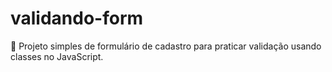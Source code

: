 # validando-form
 📝 Projeto simples de formulário de cadastro para praticar validação usando classes no JavaScript.
